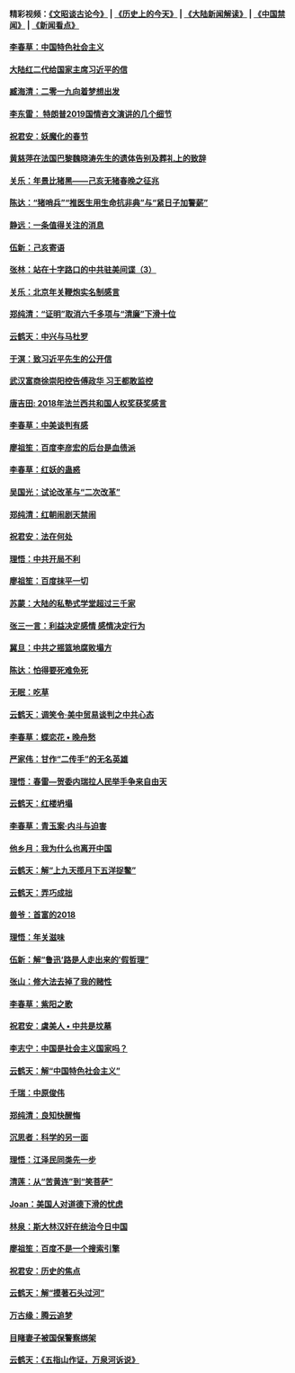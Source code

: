 #### 精彩视频：[《文昭谈古论今》](http://45.32.25.56/wenzhao) | [《历史上的今天》](http://45.32.25.56/today-in-history) | [《大陆新闻解读》](http://45.32.25.56/ntdtv-comedy) | [《中国禁闻》](http://45.32.25.56/ntdtv-news) | [《新闻看点》](http://45.32.25.56/news-insight) 

 #### [李春草：中国特色社会主义](../pages/nsc993/n11032132.md?t=02080838) 

#### [大陆红二代给国家主席习近平的信](../pages/nsc993/n11031995.md?t=02080838) 

#### [臧海清：二零一九向着梦想出发](../pages/nsc993/n11031959.md?t=02080838) 

#### [李东雷： 特朗普2019国情咨文演讲的几个细节](../pages/nsc993/n11031943.md?t=02080838) 

#### [祝君安：妖魔化的春节](../pages/nsc993/n11031747.md?t=02080838) 

#### [黄慈萍在法国巴黎魏晓涛先生的遗体告别及葬礼上的致辞](../pages/nsc993/n11031419.md?t=02080838) 

#### [关乐：年景比猪黑——己亥无猪春晚之征兆](../pages/nsc993/n11031494.md?t=02080838) 

#### [陈达：“猪哨兵”“推医生用生命抗非典”与“紧日子加警薪”](../pages/nsc993/n11027746.md?t=02080838) 

#### [静远：一条值得关注的消息](../pages/nsc993/n11024470.md?t=02080838) 

#### [伍新：己亥寄语](../pages/nsc993/n11024543.md?t=02080838) 

#### [张林：站在十字路口的中共驻美间谍（3）](../pages/nsc993/n11023043.md?t=02080838) 

#### [关乐：北京年关鞭炮实名制感言](../pages/nsc993/n11022630.md?t=02080838) 

#### [郑纯清：“证明”取消六千多项与“清廉”下滑十位](../pages/nsc993/n11022638.md?t=02080838) 

#### [云鹤天：中兴与马杜罗](../pages/nsc993/n11022620.md?t=02080838) 

#### [于溟：致习近平先生的公开信](../pages/nsc993/n11022593.md?t=02080838) 

#### [武汉富商徐崇阳控告傅政华 习王都敢监控](../pages/nsc993/n11022212.md?t=02080838) 

#### [唐吉田: 2018年法兰西共和国人权奖获奖感言](../pages/nsc993/n11021537.md?t=02080838) 

#### [李春草：中美谈判有感](../pages/nsc993/n11019776.md?t=02080838) 

#### [廖祖笙：百度李彦宏的后台是血债派](../pages/nsc993/n11019767.md?t=02080838) 

#### [李春草：红妖的蛊惑](../pages/nsc993/n11017095.md?t=02080838) 

#### [吴国光：试论改革与“二次改革”](../pages/nsc993/n11017055.md?t=02080838) 

#### [郑纯清：红朝闹剧天禁闹](../pages/nsc993/n11017030.md?t=02080838) 

#### [祝君安：法在何处](../pages/nsc993/n11017021.md?t=02080838) 

#### [理悟：中共开局不利](../pages/nsc993/n11016938.md?t=02080838) 

#### [廖祖笙：百度抹平一切](../pages/nsc993/n11014925.md?t=02080838) 

#### [苏蒙：大陆的私塾式学堂超过三千家](../pages/nsc993/n11014334.md?t=02080838) 

#### [张三一言：利益决定感情 感情决定行为](../pages/nsc993/n11012463.md?t=02080838) 

#### [冀旦：中共之摇篮地腐败塌方](../pages/nsc993/n11009533.md?t=02080838) 

#### [陈达：怕得要死难免死](../pages/nsc993/n11009520.md?t=02080838) 

#### [无眠：吃草](../pages/nsc993/n11007940.md?t=02080838) 

#### [云鹤天：调笑令‧美中贸易谈判之中共心态](../pages/nsc993/n11007670.md?t=02080838) 

#### [李春草：蝶恋花  •  晚舟愁](../pages/nsc993/n11006605.md?t=02080838) 

#### [严家伟：甘作“二传手”的无名英雄](../pages/nsc993/n11005340.md?t=02080838) 

#### [理悟：春雷—贺委内瑞拉人民举手争来自由天](../pages/nsc993/n11005334.md?t=02080838) 

#### [云鹤天：红楼坍塌](../pages/nsc993/n11005318.md?t=02080838) 

#### [李春草：青玉案·内斗与迫害](../pages/nsc993/n11005306.md?t=02080838) 

#### [他乡月：我为什么也离开中国](../pages/nsc993/n11003553.md?t=02080838) 

#### [云鹤天：解“上九天揽月下五洋捉鳖”](../pages/nsc993/n11000750.md?t=02080838) 

#### [云鹤天：弄巧成拙](../pages/nsc993/n11000722.md?t=02080838) 

#### [兽爷：首富的2018](../pages/nsc993/n11000693.md?t=02080838) 

#### [理悟：年关滋味](../pages/nsc993/n10998847.md?t=02080838) 

#### [伍新：解“鲁迅‘路是人走出来的’假哲理”](../pages/nsc993/n10998777.md?t=02080838) 

#### [张山：修大法去掉了我的赌性](../pages/nsc993/n10997702.md?t=02080838) 

#### [李春草：紫阳之歌](../pages/nsc993/n10997679.md?t=02080838) 

#### [祝君安：虞美人 • 中共是坟墓](../pages/nsc993/n10996090.md?t=02080838) 

#### [李志宁：中国是社会主义国家吗？](../pages/nsc993/n10996097.md?t=02080838) 

#### [云鹤天：解“中国特色社会主义”](../pages/nsc993/n10996043.md?t=02080838) 

#### [千瑞：中原俊伟](../pages/nsc993/n10995401.md?t=02080838) 

#### [郑纯清：良知快醒悔](../pages/nsc993/n10995385.md?t=02080838) 

#### [沉思者：科学的另一面](../pages/nsc993/n10996074.md?t=02080838) 

#### [理悟：江泽民同类先一步](../pages/nsc993/n10995378.md?t=02080838) 

#### [清莲：从“苦黄连”到“笑菩萨”](../pages/nsc993/n10995466.md?t=02080838) 

#### [Joan：美国人对道德下滑的忧虑](../pages/nsc993/n10995424.md?t=02080838) 

#### [林泉：斯大林汉奸在统治今日中国](../pages/nsc993/n10995210.md?t=02080838) 

#### [廖祖笙：百度不是一个搜索引擎](../pages/nsc993/n10994961.md?t=02080838) 

#### [祝君安：历史的焦点](../pages/nsc993/n10994925.md?t=02080838) 

#### [云鹤天：解“摸著石头过河”](../pages/nsc993/n10993325.md?t=02080838) 

#### [万古缘：腾云追梦](../pages/nsc993/n10993120.md?t=02080838) 

#### [目睹妻子被国保警察绑架](../pages/nsc993/n10991525.md?t=02080838) 

#### [云鹤天：《五指山作证，万泉河诉说》](../pages/nsc993/n10991603.md?t=02080838) 

